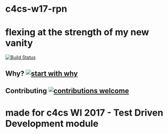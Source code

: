 # c4cs-w17-rpn
# flexing at the strength of my new vanity
[![Build Status](https://travis-ci.org/jakehageumich/c4cs-w17-rpn.svg?branch=master)](https://travis-ci.org/jakehageumich/c4cs-w17-rpn)
## Why? [![start with why](https://img.shields.io/badge/start%20with-why%3F-brightgreen.svg?style=flat)](http://www.ted.com/talks/simon_sinek_how_great_leaders_inspire_action)
## Contributing [![contributions welcome](https://img.shields.io/badge/contributions-welcome-brightgreen.svg?style=flat)](https://github.com/dwyl/esta/issues)
# made for c4cs WI 2017 - Test Driven Development module
